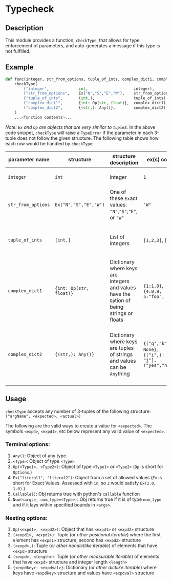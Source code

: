 # Typecheck

## Description

This module provides a function, `checkType`, that allows for type enforcement of parameters, and auto-generates a message if this type is not fulfilled.

## Example

```python
def func(integer, str_from_options, tuple_of_ints, complex_dict1, complex_dict2):
    checkType(
        ("integer",             int,                    integer),
        ("str_from_options",    Ex("N","S","E","W"),    str_from_options),
        ("tuple_of_ints",       (int,),                 tuple_of_ints),
        ("complex_dict1",       {int: Op(str, float)},  complex_dict1),
        ("complex_dict2",       {(str,): Any()},        complex_dict2),
    )
    ...<function contents>...
```
*Note: `Ex` and `Op` are objects that are very similar to `tuple`s.* In the above code snippet, `checkType` will raise a `TypeError` if the parameter in each 3-tuple does not follow the given structure. The following table shows how each row would be handled by `checkType`:


|parameter name|structure|structure description|ex(s) correct|ex(s) incorrect|error if incorrect|
|-|-|-|-|-|-|
|`integer`|`int`|integer|`1`|`1.0`|`integer` must follow this structure:<br/>`{'Type': 'int'}`|
|`str_from_options`|`Ex("N","S","E","W")`|One of these `Ex`act values: `"N"`,`"S"`,`"E"`, or `"W"`|`"W"`|`"K"`, `"foo"`, 5|`str_from_options` must follow this structure:<br/>`{'Exact_Value': ['N', 'S', 'E', 'W']}`|
|`tuple_of_ints`|`[int,]`|List of integers|`[1,2,3]`, `[5]`|`1`, `[]`, `[1.0,2.0,3.0]`,<br/>`[5,6,7.0]`,<br/>`(1,2,3)`|`tuple_of_ints` must follow this structure:<br/>`{'Collection': 'tuple', 'Element_Structure': {'Type': 'int'}}`|
|`complex_dict1`|`{int: Op(str, float)}`|Dictionary where keys are integers and values have the `Op`tion of being strings or floats|`{1:1.0}`,<br/>`{4:0.9, 5:"foo", 6:1.1}`|`None`, `{}`, <br/>`{"hi":1.0}`,<br/>`{4:0.9, 5:"foo", 6:1.1}`|`complex_dict1` must follow this structure:<br/>`{'Collection': 'dict', 'Key_Structure': {'Type': 'int'}, 'Value_structure': {'Type': [1, 2, 3]}}`|
|`complex_dict2`|`{(str,): Any()}`|Dictionary where keys are tuples of strings and values can be `Any`thing|`{("q","k"): None}`,<br/>`{("i",): [1.23, "j"], ("yes","no"):1}`|`"k"`, `{}`,<br/>`{"bar":"foo", 6:1.1}`|`complex_dict2` must follow this structure:<br/>`{'Collection': 'dict', 'Key_Structure': {'Collection': 'tuple', 'Element_Structure': {'Type': 'str'}}, 'Value_structure': {'Type': 'Any'}}`|

## Usage

`checkType` accepts any number of 3-tuples of the following structure: `("argName", <expected>, <actual>)`

The following are the valid ways to create a value for `<expected>`. The symbols `<expd>`, `<expd1>`, etc below represent any valid value of `<expected>`.

### Terminal options:
1. `Any()`: Object of any type
2. `<Type>`: Object of type `<Type>`
3. `Op(<Type1>, <Type2>)`: Object of type `<Type1>` or `<Type2>` (`Op` is short for `Options`.)
4. `Ex("literal1", "literal2")`: Object from a set of allowed values (`Ex` is short for Exact Values. Assessed with `in`, so `2` would satisfy `Ex(2.0, 1.0)`.)
5. `Callable()`: Obj returns true with python's `callable` function
6. `Num(<args>, num_type=<Type>)`: Obj returns true if it is of type `num_type` and if it lays within specified bounds in `<args>`.

### Nesting options:
1. `Op(<expd1>, <expd2>)`: Object that has `<expd1>` or `<expd2>` structure
2. `(<expd1>, <expd2>)`: Tuple (*or other positional iterable*) where the first element has `<expd1>` structure, second has `<expd2>` structure
3. `(<expd>,)`: Tuple (*or other nondictlike iterable*) of elements that have `<expd>` structure
4. `(<expd>, <length>)`: Tuple (*or other measurable iterable*) of elements that have `<expd>` structure and integer length `<length>`
5. `{<expdkey>: <expdval>}`: Dictionary (*or other dictlike iterable*) where keys have `<expdkey>` structure and values have `<expdval>` structure